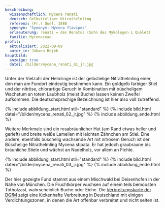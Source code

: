 ```yaml
---
beschreibung:
  wissenschaftlich: Mycena renati
  deutsch: Gelbstieliger Nitrathelmling
  referenz: (Fr.) Quél. 1886
  synonym: "Synonym: Mycena flavipes"
  erlaeuterung: renati = des Renatus (Sohn des Mykologen L Quélet)
  familie: Mycenaceae
profil:
  aktualisiert: 2022-09-09
  autor_in: Johann Rejek
hauptbild:
  anzeige: true
  datei: /bilder/mycena_renati_01_jr.jpg
---
```

Unter der Vielzahl der Helmlinge ist der gelbstielige Nitrathelmling einer, den man am Fundort eindeutig bestimmen kann. Ein goldgelb farbiger Stiel und der nitröse, chlorartige Geruch in Kombination mit büscheligem Wachstum an totem Laubholz (meist Buche) lassen keinen Zweifel aufkommen. Die deutschsprachige Bezeichnung ist hier also voll zutreffend.

{% include abbildung_start.html stil="standard" %}
{% include bild.html datei="/bilder/mycena_renati_02_jr.jpg" %}
{% include abbildung_ende.html %}

Weitere Merkmale sind ein rosabräunlicher Hut (am Rand etwas heller und gerieft) und breite weiße Lamellen mit leichten Zähnchen am Stiel. Eine andere, ebenfalls büschelig wachsende Art mit nitrösem Geruch ist der Büschelige Nitrathelmling Mycena stipata. Er hat jedoch graubraune bis bräunliche Stiele und wächst an Nadelholz, vor allem an Fichte.

{% include abbildung_start.html stil="standard" %}
{% include bild.html datei="/bilder/mycena_renati_03_jr.jpg" %}
{% include abbildung_ende.html %}

Der hier gezeigte Fund stammt aus einem Mischwald bei Deisenhofen in der Nähe von München. Die Fruchtkörper wuchsen auf einem teils bemoosten Totholzast, wahrscheinlich Buche oder Eiche. Die [Verbreitungskarte der DGfM](https://www.pilze-deutschland.de/organismen/mycena-renati-qu%C3%A9l-1886-1) zeigt eine lückenhafte Verbreitung in Deutschland mit einigen Verdichtungszonen, in denen die Art offenbar verbreitet und nicht selten ist.